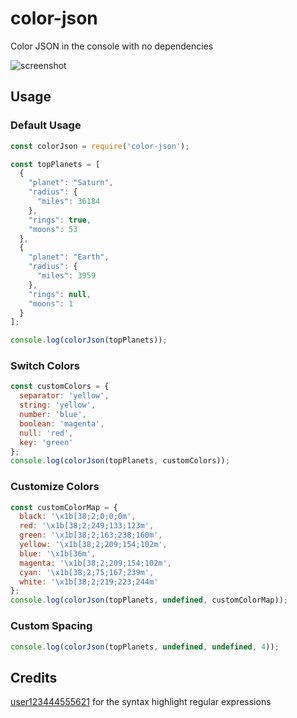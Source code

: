 # color-json
Color JSON in the console with no dependencies

![screenshot](https://i.imgur.com/i6Kp3rZm.png)

## Usage
### Default Usage
```js
const colorJson = require('color-json');

const topPlanets = [
  {
    "planet": "Saturn",
    "radius": {
      "miles": 36184
    },
    "rings": true,
    "moons": 53
  },
  {
    "planet": "Earth",
    "radius": {
      "miles": 3959
    },
    "rings": null,
    "moons": 1
  }
];

console.log(colorJson(topPlanets));
```
### Switch Colors
```js
const customColors = {
  separator: 'yellow',
  string: 'yellow',
  number: 'blue',
  boolean: 'magenta',
  null: 'red',
  key: 'green'
};
console.log(colorJson(topPlanets, customColors));
```
### Customize Colors
```js
const customColorMap = {
  black: '\x1b[38;2;0;0;0m',
  red: '\x1b[38;2;249;133;123m',
  green: '\x1b[38;2;163;238;160m',
  yellow: '\x1b[38;2;209;154;102m',
  blue: '\x1b[36m',
  magenta: '\x1b[38;2;209;154;102m',
  cyan: '\x1b[38;2;75;167;239m',
  white: '\x1b[38;2;219;223;244m'
};
console.log(colorJson(topPlanets, undefined, customColorMap));
```

### Custom Spacing
```js
console.log(colorJson(topPlanets, undefined, undefined, 4));
```
## Credits
 [user123444555621](https://stackoverflow.com/a/7220510/4151489) for the syntax highlight regular expressions
